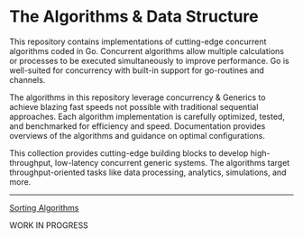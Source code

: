 # The Algorithms & Data Structure

This repository contains implementations of cutting-edge concurrent algorithms coded in Go. Concurrent algorithms allow multiple calculations or processes to be executed simultaneously to improve performance. Go is well-suited for concurrency with built-in support for go-routines and channels.

The algorithms in this repository leverage concurrency & Generics to achieve blazing fast speeds not possible with traditional sequential approaches.
Each algorithm implementation is carefully optimized, tested, and benchmarked for efficiency and speed. Documentation provides overviews of the algorithms and guidance on optimal configurations.

This collection provides cutting-edge building blocks to develop high-throughput, low-latency concurrent generic systems. The algorithms target throughput-oriented tasks like data processing, analytics, simulations, and more.

---

[Sorting Algorithms](algo/sort/sort.md)

WORK IN PROGRESS
